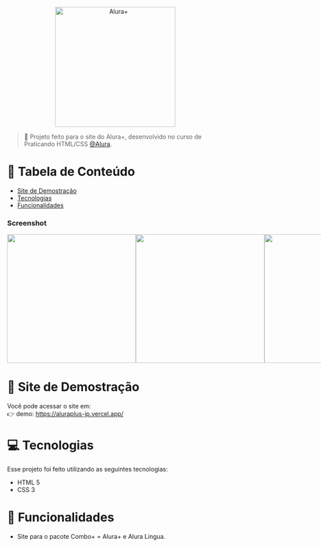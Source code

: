 <p align="center">
   <img src="https://github.com/joaopedrolullo/happy/assets/14797386/9d1b099c-bf9e-4e9d-8fc4-c43e4a52fd9a" alt="Alura+" width="280"/>
</p>

> :rocket: Projeto feito para o site do Alura+, desenvolvido no curso de Praticando HTML/CSS [@Alura](https://www.alura.com.br/).

# :pushpin: Tabela de Conteúdo

* [Site de Demostração](#eyes-site-de-demostração) 
* [Tecnologias](#computer-tecnologias)
* [Funcionalidades](#rocket-funcionalidades)

### Screenshot
<div style="display: flex; flex-direction: 'row'; align-items: 'center';">
   <img src="https://github.com/joaopedrolullo/alura-plus/assets/14797386/f10c7fa2-be45-4030-884d-df577a35c626" width="300">
   <img src="https://github.com/joaopedrolullo/alura-plus/assets/14797386/6ee856fd-51b3-403a-b673-2d1f92328a93" width="300">
   <img src="https://github.com/joaopedrolullo/alura-plus/assets/14797386/bfacf593-6a08-4404-8951-ad1e41e59e2e" width="300">
   <img src="https://github.com/joaopedrolullo/alura-plus/assets/14797386/e7469142-cc39-4913-9193-b606dfe59cce" width="300">
   <img src="https://github.com/joaopedrolullo/alura-plus/assets/14797386/ceaf4aff-af04-4c80-b607-d3b564b3f651" width="300">
</div>

# :eyes: Site de Demostração
Você pode acessar o site em:     
👉  demo: https://aluraplus-jp.vercel.app/

# :computer: Tecnologias
Esse projeto foi feito utilizando as seguintes tecnologias:

* HTML 5
* CSS 3

# :rocket: Funcionalidades

* Site para o pacote Combo+ = Alura+ e Alura Língua.
